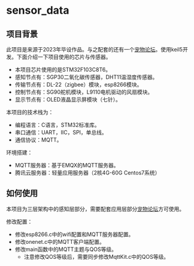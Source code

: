 # sensor_data
## 项目背景

此项目是来源于2023年毕设作品。与之配套的还有一个[宠物论坛](https://github.com/dd-smile/community01)。使用keil5开发。下面介绍一下项目使用的芯片与传感器。

- 本项目芯片使用的是STM32F103C8T6。
- 感知节点有：SGP30二氧化碳传感器，DHT11温湿度传感器。
- 传输节点有：DL-22（zigbee）模块，esp8266模块。
- 控制节点有：SG90舵机模块，L9110电机驱动的风扇模块。
- 显示节点有：OLED液晶显示屏模块（七针）。

本项目的技术栈为：

- 编程语言：C语言，STM32标准库。
- 串口通信：UART，IIC，SPI，单总线。
- 通信协议：MQTT。

环境搭建：

- MQTT服务器：基于EMQX的MQTT服务器。
- 腾讯云服务器：轻量应用服务器（2核4G-60G    Centos7系统）

## 如何使用

本项目为三层架构中的感知层部分，需要配套应用层部分[宠物论坛](https://github.com/dd-smile/community01)方可使用。

修改配置：

- 修改esp8266.c中的wifi配置和MQTT服务器配置。
- 修改onenet.c中的MQTT客户端配置。
- 修改main函数中的MQTT主题与QOS等级。
  - 注意修改QOS等级后，需要同步修改MqttKit.c中的QOS等级。

